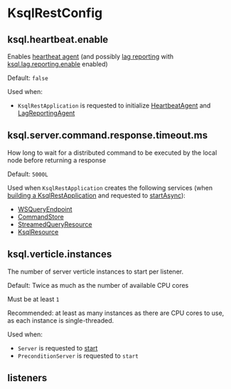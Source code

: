 # KsqlRestConfig

## <span id="KSQL_HEARTBEAT_ENABLE_CONFIG"><span id="ksql.heartbeat.enable"> ksql.heartbeat.enable

Enables [heartheat agent](KsqlRestApplication.md#initializeHeartbeatAgent) (and possibly [lag reporting](KsqlRestApplication.md#initializeLagReportingAgent) with [ksql.lag.reporting.enable](#KSQL_LAG_REPORTING_ENABLE_CONFIG) enabled)

Default: `false`

Used when:

* `KsqlRestApplication` is requested to initialize [HeartbeatAgent](KsqlRestApplication.md#initializeHeartbeatAgent) and [LagReportingAgent](KsqlRestApplication.md#initializeLagReportingAgent)

## <span id="DISTRIBUTED_COMMAND_RESPONSE_TIMEOUT_MS_CONFIG"><span id="ksql.server.command.response.timeout.ms"> ksql.server.command.response.timeout.ms

How long to wait for a distributed command to be executed by the local node before returning a response

Default: `5000L`

Used when `KsqlRestApplication` creates the following services (when [building a KsqlRestApplication](#buildApplication) and requested to [startAsync](KsqlRestApplication.md#startAsync)):

* [WSQueryEndpoint](WSQueryEndpoint.md#commandQueueCatchupTimeout)
* [CommandStore](CommandStore.md#commandQueueCatchupTimeout)
* [StreamedQueryResource](StreamedQueryResource.md#commandQueueCatchupTimeout)
* [KsqlResource](KsqlResource.md#distributedCmdResponseTimeout)

## <span id="VERTICLE_INSTANCES"><span id="ksql.verticle.instances"> ksql.verticle.instances

The number of server verticle instances to start per listener.

Default: Twice as much as the number of available CPU cores

Must be at least `1`

Recommended: at least as many instances as there are CPU cores to use, as each instance is single-threaded.

Used when:

* `Server` is requested to [start](../api/Server.md#start)
* `PreconditionServer` is requested to `start`

## <span id="LISTENERS_CONFIG"><span id="listeners"> listeners
